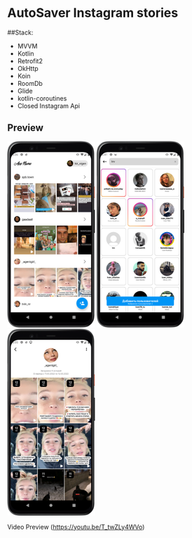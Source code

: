 # AutoSaver Instagram stories

##Stack:
- MVVM
- Kotlin
- Retrofit2
- OkHttp
- Koin
- RoomDb
- Glide
- kotlin-coroutines 
- Closed Instagram Api

## Preview
[<img src="preview_3.png" alt="drawing" width="200"/>]()
[<img src="preview_1.png" alt="drawing" width="200"/>]()
[<img src="preview_2.png" alt="drawing" width="200"/>]()


Video Preview (https://youtu.be/T_twZLy4WVo)

